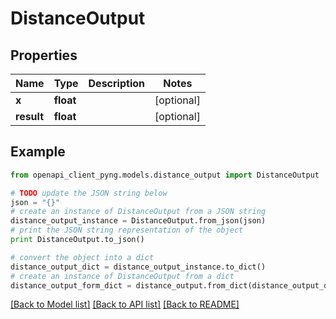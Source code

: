 # DistanceOutput


## Properties
Name | Type | Description | Notes
------------ | ------------- | ------------- | -------------
**x** | **float** |  | [optional] 
**result** | **float** |  | [optional] 

## Example

```python
from openapi_client_pyng.models.distance_output import DistanceOutput

# TODO update the JSON string below
json = "{}"
# create an instance of DistanceOutput from a JSON string
distance_output_instance = DistanceOutput.from_json(json)
# print the JSON string representation of the object
print DistanceOutput.to_json()

# convert the object into a dict
distance_output_dict = distance_output_instance.to_dict()
# create an instance of DistanceOutput from a dict
distance_output_form_dict = distance_output.from_dict(distance_output_dict)
```
[[Back to Model list]](../README.md#documentation-for-models) [[Back to API list]](../README.md#documentation-for-api-endpoints) [[Back to README]](../README.md)


